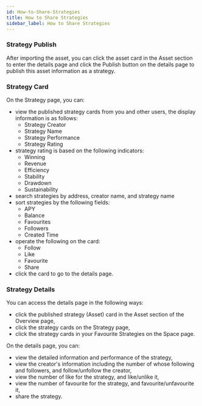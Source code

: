 ```yaml
---
id: How-to-Share-Strategies
title: How to Share Strategies
sidebar_label: How to Share Strategies
---
```


### Strategy Publish
After importing the asset, you can click the asset card in the Asset section to enter the details page and click the Publish button on the details page to publish this asset information as a strategy.
### Strategy Card
On the Strategy page, you can:

- view the published strategy cards from you and other users, the display information is as follows:
   - Strategy Creator
   - Strategy Name
   - Strategy Performance
   - Strategy Rating
- strategy rating is based on the following indicators:
   - Winning
   - Revenue
   - Efficiency
   - Stability
   - Drawdown
   - Sustainability
- search strategies by address, creator name, and strategy name
- sort strategies by the following fields:
   - APY
   - Balance
   - Favourites
   - Followers
   - Created Time
- operate the following on the card:
   - Follow
   - Like
   - Favourite
   - Share
- click the card to go to the details page.
### Strategy Details
You can access the details page in the following ways:

- click the published strategy (Asset) card in the Asset section of the Overview page, 
- click the strategy cards on the Strategy page,
- click the strategy cards in your Favourite Strategies on the Space page.

On the details page, you can:

- view the detailed information and performance of the strategy,
- view the creator's information including the number of whose following and followers, and follow/unfollow the creator,
- view the number of like for the strategy, and like/unlike it,
- view the number of favourite for the strategy, and favourite/unfavourite it,
- share the strategy.
